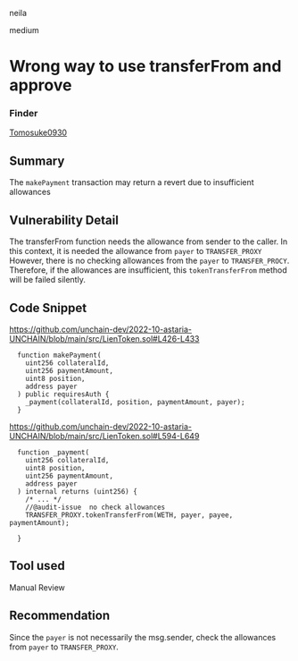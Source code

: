 neila

medium

# Wrong way to use transferFrom and approve

### Finder 
[Tomosuke0930](https://github.com/Tomosuke0930)

## Summary
The `makePayment` transaction may return a revert due to insufficient allowances

## Vulnerability Detail
The transferFrom function needs the allowance from sender to the caller. 
In this context, it is needed the allowance from `payer` to `TRANSFER_PROXY`
However, there is no checking allowances from the `payer` to `TRANSFER_PROCY`. 
Therefore, if the allowances are insufficient, this `tokenTransferFrom` method will be failed silently.

## Code Snippet
https://github.com/unchain-dev/2022-10-astaria-UNCHAIN/blob/main/src/LienToken.sol#L426-L433

```solidity
  function makePayment(
    uint256 collateralId,
    uint256 paymentAmount,
    uint8 position,
    address payer
  ) public requiresAuth {
    _payment(collateralId, position, paymentAmount, payer);
  }
```

https://github.com/unchain-dev/2022-10-astaria-UNCHAIN/blob/main/src/LienToken.sol#L594-L649

```solidity
  function _payment(
    uint256 collateralId,
    uint8 position,
    uint256 paymentAmount,
    address payer
  ) internal returns (uint256) {
    /* ... */
    //@audit-issue  no check allowances
    TRANSFER_PROXY.tokenTransferFrom(WETH, payer, payee, paymentAmount);

  }
```


## Tool used
Manual Review

## Recommendation
Since the `payer` is not necessarily the msg.sender, check the allowances from `payer` to `TRANSFER_PROXY`.